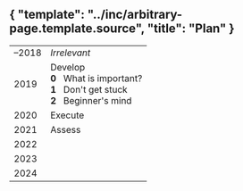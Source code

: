 {
    "template": "../inc/arbitrary-page.template.source",
    "title": "Plan"
}
---

<table class="plan">
<tr><td class="year"> &ndash;2018 </td><td class="plan"> <em>Irrelevant</em>         </td></tr>
<tr><td class="year">        2019 </td><td class="plan"> Develop                                      <br/>
                                                         <strong>0</strong> &nbsp; What is important? <br/>
                                                         <strong>1</strong> &nbsp; Don't get stuck    <br/>
                                                         <strong>2</strong> &nbsp; Beginner's mind    </td></tr>
<tr><td class="year">        2020 </td><td class="plan"> Execute </td></tr>
<tr><td class="year">        2021 </td><td class="plan"> Assess  </td></tr>
<tr><td class="year">        2022 </td><td class="plan">         </td></tr>
<tr><td class="year">        2023 </td><td class="plan">         </td></tr>
<tr><td class="year">        2024 </td><td class="plan">         </td></tr>
</table>